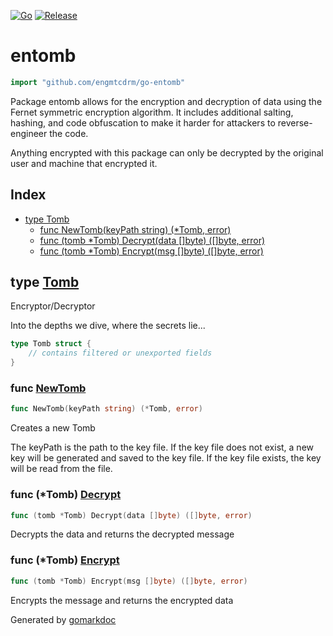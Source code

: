 <!-- Code generated by gomarkdoc. DO NOT EDIT -->

[![Go](https://github.com/engmtcdrm/go-entomb/actions/workflows/test.yml/badge.svg)](https://github.com/engmtcdrm/go-entomb/actions/workflows/test.yml)
[![Release](https://img.shields.io/github/v/release/engmtcdrm/go-entomb.svg?label=Latest%20Release)](https://github.com/engmtcdrm/go-entomb/releases/latest)

# entomb

```go
import "github.com/engmtcdrm/go-entomb"
```

Package entomb allows for the encryption and decryption of data using the Fernet symmetric encryption algorithm. It includes additional salting, hashing, and code obfuscation to make it harder for attackers to reverse\-engineer the code.

Anything encrypted with this package can only be decrypted by the original user and machine that encrypted it.

## Index

- [type Tomb](<#Tomb>)
  - [func NewTomb\(keyPath string\) \(\*Tomb, error\)](<#NewTomb>)
  - [func \(tomb \*Tomb\) Decrypt\(data \[\]byte\) \(\[\]byte, error\)](<#Tomb.Decrypt>)
  - [func \(tomb \*Tomb\) Encrypt\(msg \[\]byte\) \(\[\]byte, error\)](<#Tomb.Encrypt>)


<a name="Tomb"></a>
## type [Tomb](<https://github.com/engmtcdrm/go-entomb/blob/master/entomb.go#L183-L186>)

Encryptor/Decryptor

Into the depths we dive, where the secrets lie...

```go
type Tomb struct {
    // contains filtered or unexported fields
}
```

<a name="NewTomb"></a>
### func [NewTomb](<https://github.com/engmtcdrm/go-entomb/blob/master/entomb.go#L193>)

```go
func NewTomb(keyPath string) (*Tomb, error)
```

Creates a new Tomb

The keyPath is the path to the key file. If the key file does not exist, a new key will be generated and saved to the key file. If the key file exists, the key will be read from the file.

<a name="Tomb.Decrypt"></a>
### func \(\*Tomb\) [Decrypt](<https://github.com/engmtcdrm/go-entomb/blob/master/entomb.go#L259>)

```go
func (tomb *Tomb) Decrypt(data []byte) ([]byte, error)
```

Decrypts the data and returns the decrypted message

<a name="Tomb.Encrypt"></a>
### func \(\*Tomb\) [Encrypt](<https://github.com/engmtcdrm/go-entomb/blob/master/entomb.go#L228>)

```go
func (tomb *Tomb) Encrypt(msg []byte) ([]byte, error)
```

Encrypts the message and returns the encrypted data

Generated by [gomarkdoc](<https://github.com/princjef/gomarkdoc>)
